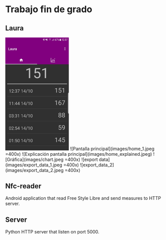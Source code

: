# Trabajo fin de grado
## Laura
<img src="images/home_1.jpeg" alt="Pantalla Principal" width="200"/>
![Pantalla principal](images/home_1.jpeg =400x)
![Explicación pantalla principal](images/home_explained.jpeg)
![Gráfica](images/chart.jpeg =400x)
![export data](images/export_data_1.jpeg =400x)
![export_data_2](images/export_data_2.jpeg =400x)

## Nfc-reader

Android application that read Free Style Libre and send measures to HTTP server.

## Server

Python HTTP server that listen on port 5000.
